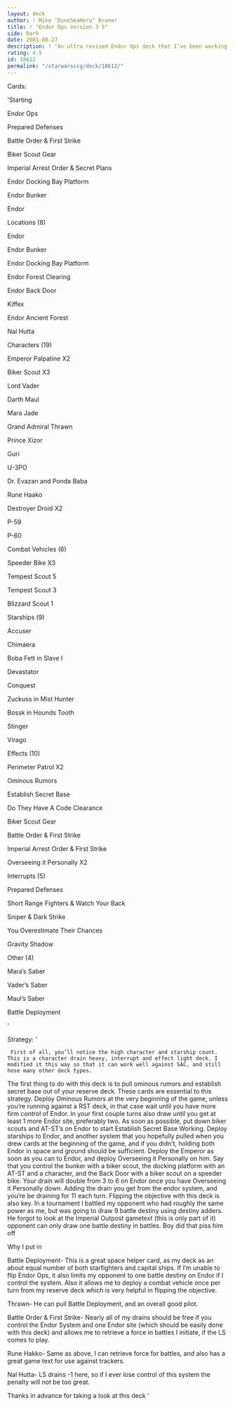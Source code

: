 ```yaml
---
layout: deck
author: ! Mike "DuneSeaHero" Bruner
title: ! "Endor Ops Version 3 5"
side: Dark
date: 2001-08-27
description: ! "An ultra revised Endor Ops deck that I’ve been working on for a while."
rating: 4.5
id: 18612
permalink: "/starwarsccg/deck/18612/"
---
```

Cards: 

'Starting

Endor Ops

Prepared Defenses

Battle Order & First Strike

Biker Scout Gear

Imperial Arrest Order & Secret Plans

Endor Docking Bay Platform

Endor Bunker

Endor


Locations (8)

Endor

Endor Bunker

Endor Docking Bay Platform

Endor Forest Clearing

Endor Back Door

Kiffex

Endor Ancient Forest

Nal Hutta


Characters (19)

Emperor Palpatine X2

Biker Scout X3

Lord Vader

Darth Maul

Mara Jade

Grand Admiral Thrawn

Prince Xizor

Guri

U-3PO

Dr. Evazan and Ponda Baba

Rune Haako

Destroyer Droid X2

P-59

P-60


Combat Vehicles (6)

Speeder Bike X3

Tempest Scout 5

Tempest Scout 3

Blizzard Scout 1


Starships (9)

Accuser

Chimaera

Boba Fett in Slave I

Devastator

Conquest

Zuckuss in Mist Hunter

Bossk in Hounds Tooth

Stinger

Virago


Effects (10)

Perimeter Patrol X2

Ominous Rumors

Establish Secret Base

Do They Have A Code Clearance

Biker Scout Gear

Battle Order & First Strike

Imperial Arrest Order & First Strike

Overseeing it Personally X2


Interrupts (5)

Prepared Defenses

Short Range Fighters & Watch Your Back

Sniper & Dark Strike

You Overestimate Their Chances

Gravity Shadow


Other (4)

Mara’s Saber

Vader’s Saber

Maul’s Saber

Battle Deployment

'

Strategy: '

     First of all, you’ll notice the high character and starship count. This is a character drain heavy, interrupt and effect light deck. I modified it this way so that it can work well against SAC, and still hose many other deck types. 


  The first thing to do with this deck is to pull ominous rumors and establish secret base out of your reserve deck. These cards are essential to this strategy. Deploy Ominous Rumors at the very beginning of the game, unless you’re running against a RST deck, in that case wait until you have more firm control of Endor. In your first couple turns also draw until you get at least 1 more Endor site, preferably two.  As soon as possible, put down biker scouts and AT-ST’s on Endor to start Establish Secret Base Working. Deploy starships to Endor, and another system that you hopefully pulled when you drew cards at the beginning of the game, and if you didn’t, holding both Endor in space and ground should be sufficient. Deploy the Emperor as soon as you can to Endor, and deploy Overseeing it Personally on him. Say that you control the bunker with a biker scout, the docking platform with an AT-ST and a character, and the Back Door with a biker scout on a speeder bike. Your drain will double from 3 to 6 on Endor once you have Overseeing it Personally down. Adding the drain you get from the endor system, and you’re be draining for 11 each turn. Flipping the objective with this deck is also key. In a tournament I battled my opponent who had roughly the same power as me, but was going to draw 9 battle destiny using destiny adders. He forgot to look at the Imperial Outpost gametext (this is only part of it) opponent can only draw one battle destiny in battles. Boy did that piss him off 


Why I put in


Battle Deployment- This is a great space helper card, as my deck as an about equal number of both starfighters and capital ships. If I’m unable to flip Endor Ops, it also limits my opponent to one battle destiny on Endor if I control the system. Also it allows me to deploy a combat vehicle once per turn from my reserve deck which is very helpful in flipping the objective.


Thrawn- He can pull Battle Deployment, and an overall good pilot.


Battle Order & First Strike- Nearly all of my drains should be free if you control the Endor System and one Endor site (which should be easily done with this deck) and allows me to retrieve a force in battles I initiate, if the LS comes to play.


Rune Hakko- Same as above, I can retrieve force for battles, and also has a great game text for use against trackers.


Nal Hutta- LS drains -1 here, so if I ever lose control of this system the penalty will not be too great.


Thanks in advance for taking a look at this deck '
